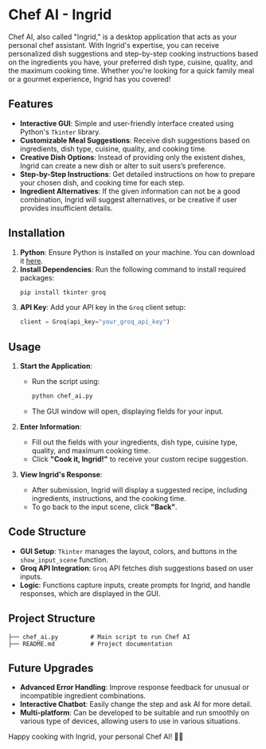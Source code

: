 
# Chef AI - Ingrid

Chef AI, also called "Ingrid," is a desktop application that acts as your personal chef assistant. With Ingrid's expertise, you can receive personalized dish suggestions and step-by-step cooking instructions based on the ingredients you have, your preferred dish type, cuisine, quality, and the maximum cooking time. Whether you're looking for a quick family meal or a gourmet experience, Ingrid has you covered!

## Features

- **Interactive GUI**: Simple and user-friendly interface created using Python's `Tkinter` library.
- **Customizable Meal Suggestions**: Receive dish suggestions based on ingredients, dish type, cuisine, quality, and cooking time.
- **Creative Dish Options**: Instead of providing only the existent dishes, Ingrid can create a new dish or alter to suit users’s preference.
- **Step-by-Step Instructions**: Get detailed instructions on how to prepare your chosen dish, and cooking time for each step.
- **Ingredient Alternatives**: If the given information can not be a good combination, Ingrid will suggest alternatives, or be creative if user provides insufficient details.

## Installation

1. **Python**: Ensure Python is installed on your machine. You can download it [here](https://www.python.org/downloads/).
2. **Install Dependencies**: Run the following command to install required packages:
   ```bash
   pip install tkinter groq
   ```
3. **API Key**: Add your API key in the `Groq` client setup:
   ```python
   client = Groq(api_key="your_groq_api_key")
   ```

## Usage

1. **Start the Application**:
   - Run the script using:
     ```bash
     python chef_ai.py
     ```
   - The GUI window will open, displaying fields for your input.

2. **Enter Information**:
   - Fill out the fields with your ingredients, dish type, cuisine type, quality, and maximum cooking time.
   - Click **"Cook it, Ingrid!"** to receive your custom recipe suggestion.

3. **View Ingrid's Response**:
   - After submission, Ingrid will display a suggested recipe, including ingredients, instructions, and the cooking time.
   - To go back to the input scene, click **"Back"**.

## Code Structure

- **GUI Setup**: `Tkinter` manages the layout, colors, and buttons in the `show_input_scene` function.
- **Groq API Integration**: `Groq` API fetches dish suggestions based on user inputs.
- **Logic**: Functions capture inputs, create prompts for Ingrid, and handle responses, which are displayed in the GUI.

## Project Structure

```plaintext
├── chef_ai.py         # Main script to run Chef AI
├── README.md          # Project documentation
```

## Future Upgrades

- **Advanced Error Handling**: Improve response feedback for unusual or incompatible ingredient combinations.
- **Interactive Chatbot**: Easily change the step and ask AI for more detail.
- **Multi-platform**: Can be developed to be suitable and run smoothly on various type of devices, allowing users to use in various situations.

Happy cooking with Ingrid, your personal Chef AI! 👩‍🍳

